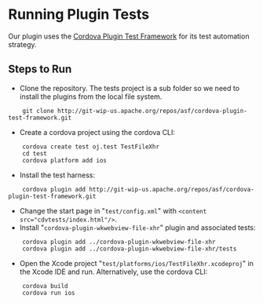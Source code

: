 # Running Plugin Tests
Our plugin uses the [Cordova Plugin Test Framework](https://github.com/apache/cordova-plugin-test-framework/blob/master/README.md) for its test automation strategy.

## Steps to Run
+ Clone the repository.  The tests project is a sub folder so we need to install the plugins from the local file system.
```
    git clone http://git-wip-us.apache.org/repos/asf/cordova-plugin-test-framework.git
```
+ Create a cordova project using the cordova CLI:
```
    cordova create test oj.test TestFileXhr
    cd test
    cordova platform add ios
```
+ Install the test harness:
```
    cordova plugin add http://git-wip-us.apache.org/repos/asf/cordova-plugin-test-framework.git
```
+ Change the start page in "`test/config.xml`" with `<content src="cdvtests/index.html"/>`.
+ Install "`cordova-plugin-wkwebview-file-xhr`" plugin and associated tests:
```
    cordova plugin add ../cordova-plugin-wkwebview-file-xhr
    cordova plugin add ../cordova-plugin-wkwebview-file-xhr/tests
```
+ Open the Xcode project "`test/platforms/ios/TestFileXhr.xcodeproj`" in the Xcode IDE and run.  Alternatively, use the cordova CLI:
```
    cordova build
    cordova run ios
```
